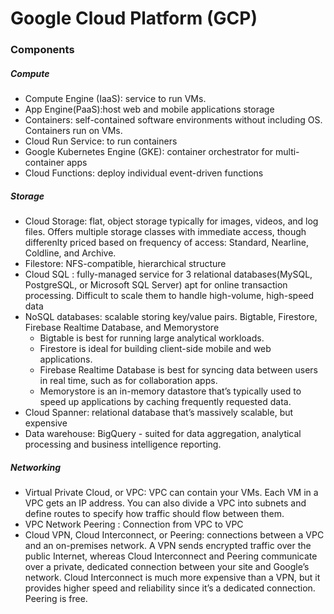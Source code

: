 # Google Cloud Platform (GCP)

### Components
##### Compute
* Compute Engine (IaaS): service to run VMs.
* App Engine(PaaS):host web and mobile applications
storage
* Containers: self-contained software environments without including OS. Containers run on VMs.
* Cloud Run Service: to run containers
* Google Kubernetes Engine (GKE): container orchestrator for multi-container apps
* Cloud Functions: deploy individual event-driven functions

##### Storage

* Cloud Storage: flat, object storage typically for images, videos, and log files. Offers multiple storage classes with immediate access, though differenlty priced based on frequency of access: Standard, Nearline, Coldline, and Archive.
* Filestore: NFS-compatible, hierarchical structure
* Cloud SQL : fully-managed service for 3 relational databases(MySQL, PostgreSQL, or Microsoft SQL Server) apt for online transaction processing. Difficult to scale them to handle high-volume, high-speed data
* NoSQL databases: scalable storing key/value pairs. Bigtable, Firestore, Firebase Realtime Database, and Memorystore
  * Bigtable is best for running large analytical workloads. 
  * Firestore is ideal for building client-side mobile and web applications. 
  * Firebase Realtime Database is best for syncing data between users in real time, such as for collaboration apps.
  * Memorystore is an in-memory datastore that’s typically used to speed up applications by caching frequently requested data.
* Cloud Spanner: relational database that’s massively scalable, but expensive
* Data warehouse: BigQuery - suited for data aggregation, analytical processing and business intelligence reporting.

##### Networking
* Virtual Private Cloud, or VPC: VPC can contain your VMs. Each VM in a VPC gets an IP address. You can also divide a VPC into subnets and define routes to specify how traffic should flow between them.
* VPC Network Peering : Connection from VPC to VPC
* Cloud VPN, Cloud Interconnect, or Peering: connections between a VPC and an on-premises network. A VPN sends encrypted traffic over the public Internet, 
whereas Cloud Interconnect and Peering communicate over a private, dedicated connection between your site and Google’s network. Cloud Interconnect is much more expensive than a VPN, 
but it provides higher speed and reliability since it’s a dedicated connection. Peering is free.
